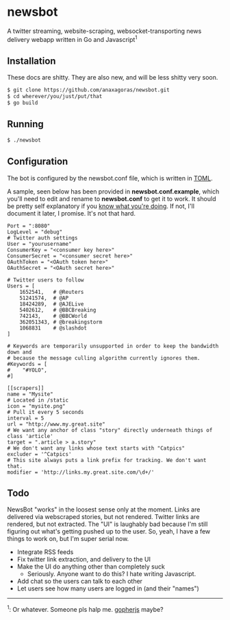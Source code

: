# newsbot

A twitter streaming, website-scraping, websocket-transporting news delivery webapp written in Go and Javascript<sup>1</sup>

## Installation

These docs are shitty.  They are also new, and will be less shitty very soon.

```bash
$ git clone https://github.com/anaxagoras/newsbot.git
$ cd wherever/you/just/put/that
$ go build
```

## Running

```bash
$ ./newsbot
```

## Configuration

The bot is configured by the newsbot.conf file, which is written in [TOML](https://github.com/mojombo/toml/blob/master/versions/toml-v0.2.0.md).

A sample, seen below has been provided in **newsbot.conf.example**, which you'll need to edit and rename to **newsbot.conf** to get it to work. It should be pretty self explanatory if you [know what you're doing](https://dev.twitter.com/apps).  If not, I'll document it later, I promise. It's not that hard.

```
Port = ":8080"
LogLevel = "debug"
# Twitter auth settings
User = "yourusername"
ConsumerKey = "<consumer key here>"
ConsumerSecret = "<consumer secret here>"
OAuthToken = "<OAuth token here>"
OAuthSecret = "<OAuth secret here>"

# Twitter users to follow
Users = [
    1652541,   # @Reuters
    51241574,  # @AP
    18424289,  # @AJELive
    5402612,   # @BBCBreaking
    742143,    # @BBCWorld
    362051343, # @breakingstorm
    1068831    # @slashdot
]

# Keywords are temporarily unsupported in order to keep the bandwidth down and
# because the message culling algorithm currently ignores them.
#Keywords = [
#    "#YOLO",
#]

[[scrapers]]
name = "Mysite"
# Located in /static
icon = "mysite.png"
# Pull it every 5 seconds
interval = 5
url = "http://www.my.great.site"
# We want any anchor of class "story" directly underneath things of class 'article'
target = ".article > a.story"
# We don't want any links whose text starts with "Catpics"
excluder = '^Catpics'
# This site always puts a link prefix for tracking. We don't want that.
modifier = 'http://links.my.great.site.com/\d+/'
```

## Todo

NewsBot "works" in the loosest sense only at the moment.  Links are delivered via webscraped stories, but not rendered. Twitter links are rendered, but not extracted. The "UI" is laughably bad because I'm still figuring out what's getting pushed up to the user.  So, yeah, I have a few things to work on, but I'm super serial now.

- Integrate RSS feeds
- Fix twitter link extraction, and delivery to the UI
- Make the UI do anything other than completely suck
    - Seriously. Anyone want to do this? I hate writing Javascript.
- Add chat so the users can talk to each other
- Let users see how many users are logged in (and their "names")

----
<sup>1</sup>: Or whatever. Someone pls halp me. [gopherjs](https://github.com/gopherjs/gopherjs) maybe?

